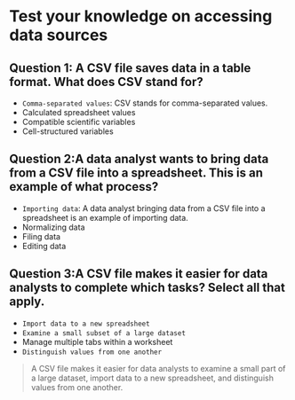 # Test your knowledge on accessing data sources

## Question 1: A CSV file saves data in a table format. What does CSV stand for?

- `Comma-separated values`: CSV stands for comma-separated values.
- Calculated spreadsheet values
- Compatible scientific variables
- Cell-structured variables

## Question 2:A data analyst wants to bring data from a CSV file into a spreadsheet. This is an example of what process?

- `Importing data`: A data analyst bringing data from a CSV file into a spreadsheet is an example of importing data.
- Normalizing data
- Filing data
- Editing data

## Question 3:A CSV file makes it easier for data analysts to complete which tasks? Select all that apply.

- `Import data to a new spreadsheet`
- `Examine a small subset of a large dataset`
- Manage multiple tabs within a worksheet
- `Distinguish values from one another`

> A CSV file makes it easier for data analysts to examine a small part of a large dataset, import data to a new spreadsheet, and distinguish values from one another.
